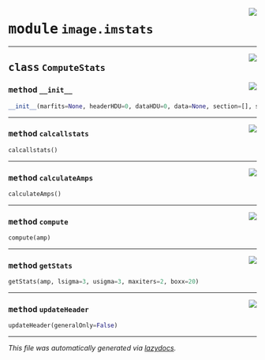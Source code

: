 <!-- markdownlint-disable -->

<a href="https://github.com/Schwarzam/MAR/blob/master/mar/mar/image/imstats.py#L0"><img align="right" style="float:right;" src="https://img.shields.io/badge/-source-cccccc?style=flat-square"></a>

# <kbd>module</kbd> `image.imstats`






---

<a href="https://github.com/Schwarzam/MAR/blob/master/mar/mar/image/imstats.py#L9"><img align="right" style="float:right;" src="https://img.shields.io/badge/-source-cccccc?style=flat-square"></a>

## <kbd>class</kbd> `ComputeStats`




<a href="https://github.com/Schwarzam/MAR/blob/master/mar/mar/image/imstats.py#L10"><img align="right" style="float:right;" src="https://img.shields.io/badge/-source-cccccc?style=flat-square"></a>

### <kbd>method</kbd> `__init__`

```python
__init__(marfits=None, headerHDU=0, dataHDU=0, data=None, section=[], steps=11)
```








---

<a href="https://github.com/Schwarzam/MAR/blob/master/mar/mar/image/imstats.py#L42"><img align="right" style="float:right;" src="https://img.shields.io/badge/-source-cccccc?style=flat-square"></a>

### <kbd>method</kbd> `calcallstats`

```python
calcallstats()
```





---

<a href="https://github.com/Schwarzam/MAR/blob/master/mar/mar/image/imstats.py#L62"><img align="right" style="float:right;" src="https://img.shields.io/badge/-source-cccccc?style=flat-square"></a>

### <kbd>method</kbd> `calculateAmps`

```python
calculateAmps()
```





---

<a href="https://github.com/Schwarzam/MAR/blob/master/mar/mar/image/imstats.py#L109"><img align="right" style="float:right;" src="https://img.shields.io/badge/-source-cccccc?style=flat-square"></a>

### <kbd>method</kbd> `compute`

```python
compute(amp)
```





---

<a href="https://github.com/Schwarzam/MAR/blob/master/mar/mar/image/imstats.py#L71"><img align="right" style="float:right;" src="https://img.shields.io/badge/-source-cccccc?style=flat-square"></a>

### <kbd>method</kbd> `getStats`

```python
getStats(amp, lsigma=3, usigma=3, maxiters=2, boxx=20)
```





---

<a href="https://github.com/Schwarzam/MAR/blob/master/mar/mar/image/imstats.py#L126"><img align="right" style="float:right;" src="https://img.shields.io/badge/-source-cccccc?style=flat-square"></a>

### <kbd>method</kbd> `updateHeader`

```python
updateHeader(generalOnly=False)
```








---

_This file was automatically generated via [lazydocs](https://github.com/ml-tooling/lazydocs)._
